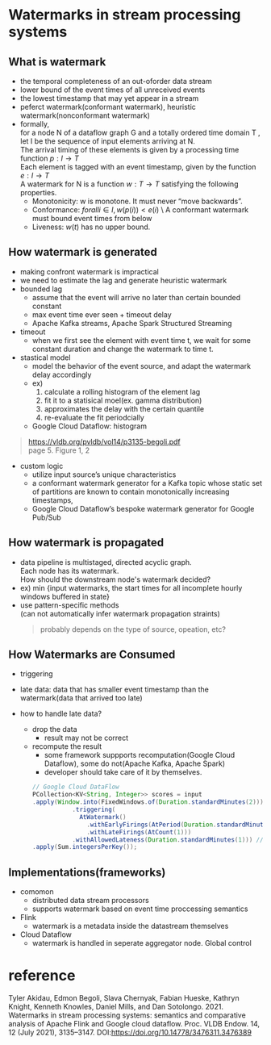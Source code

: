 # Watermarks in stream processing systems

## What is watermark

- the temporal completeness of an out-oforder data stream
- lower bound of the event times of all unreceived events
- the lowest timestamp that may yet appear in
  a stream
- peferct watermark(conformant watermark), heuristic watermark(nonconformant watermark)
- formally, \
   for a node N of a dataflow graph G and a totally ordered time domain T , let I be the sequence of input elements arriving at N. \
   The arrival timing of these elements is given by a processing time function $p : I → T$\
  Each element is tagged with an event timestamp, given by the function $e : I → T$ \
  A watermark for N is a function $w : T → T$ satisfying the following properties.
  - Monotonicity: w is monotone. It must never “move backwards”.
  - Conformance: $for all i ∈ I, w(p(i)) < e(i)$ \ A conformant
    watermark must bound event times from below
  - Liveness: $w(t)$ has no upper bound.

## How watermark is generated

- making confront watermark is impractical
- we need to estimate the lag and generate heuristic watermark
- bounded lag
  - assume that the event will arrive no later than certain bounded constant
  - max event time ever seen + timeout delay
  - Apache Kafka streams, Apache Spark Structured Streaming
- timeout
  - when we first see the element with event time t, we wait for some constant duration and change the watermark to time t.
- stastical model
  - model the behavior of the event source, and adapt the watermark delay accordingly
  - ex)
    1. calculate a rolling histogram of the element lag
    2. fit it to a statisical moel(ex. gamma distribution)
    3. approximates the delay with the certain quantile
    4. re-evaluate the fit periodcially
  - Google Cloud Dataflow: histogram

> https://vldb.org/pvldb/vol14/p3135-begoli.pdf \
> page 5. Figure 1, 2

- custom logic
  - utilize input source’s unique characteristics
  - a conformant watermark generator for a Kafka topic whose static set of partitions are known to contain monotonically increasing timestamps,
  - Google Cloud Dataflow’s bespoke watermark generator for Google Pub/Sub

## How watermark is propagated

- data pipeline is multistaged, directed acyclic graph. \
  Each node has its watermark. \
  How should the downstream node's watermark decided?
- ex) min {input watermarks, the start times for all incomplete hourly
  windows buffered in state}
- use pattern-specific methods \
  (can not automatically infer watermark propagation straints)
  > probably depends on the type of source, opeation, etc?

## How Watermarks are Consumed

- triggering
- late data: data that has smaller event timestamp than the watermark(data that arrived too late)
- how to handle late data?

  - drop the data
    - result may not be correct
  - recompute the result
    - some framework suppports recomputation(Google Cloud Dataflow), some do not(Apache Kafka, Apache Spark)
    - developer should take care of it by themselves.
    ```java
    // Google Cloud DataFlow
    PCollection<KV<String, Integer>> scores = input
    .apply(Window.into(FixedWindows.of(Duration.standardMinutes(2)))
               .triggering(
                 AtWatermark()
                   .withEarlyFirings(AtPeriod(Duration.standardMinutes(1)))
                   .withLateFirings(AtCount(1)))
               .withAllowedLateness(Duration.standardMinutes(1))) // handle late data
    .apply(Sum.integersPerKey());
    ```

## Implementations(frameworks)

- comomon
  - distributed data stream processors
  - supports watermark based on event time proccessing semantics
- Flink
  - watermark is a metadata inside the datastream themselves
- Cloud Dataflow
  - watermark is handled in seperate aggregator node. Global control

# reference

Tyler Akidau, Edmon Begoli, Slava Chernyak, Fabian Hueske, Kathryn Knight, Kenneth Knowles, Daniel Mills, and Dan Sotolongo. 2021. Watermarks in stream processing systems: semantics and comparative analysis of Apache Flink and Google cloud dataflow. Proc. VLDB Endow. 14, 12 (July 2021), 3135–3147. DOI:https://doi.org/10.14778/3476311.3476389
